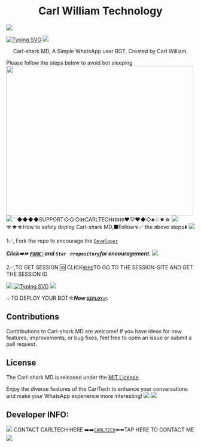  <h1 align="center"> Carl William Technology </h1> 
<a><img src='https://i.imgur.com/LyHic3i.gif'/></a>
 
[![Typing SVG](https://readme-typing-svg.herokuapp.com?font=Rockstar-ExtraBold&color=blue&lines=CARL+SHARK+MD+𝗖𝗥𝗘𝗔𝗧𝗘𝗗+𝗕𝗬+CARL)](https://git.io/typing-svg)
<a><img src='https://i.imgur.com/LyHic3i.gif'/></a>

<p align="center"> Carl-shark MD, A Simple WhatsApp user BOT, Created by Carl William.
<p align="centre"> Please follow the steps below to avoid bot sleeping  
<img src="https://telegra.ph/file/164dd0daed27a5330f912.jpg" width="500" height="400"/>
<a><img src='https://i.imgur.com/LyHic3i.gif'/></a>
  `
◆◆◆◆SUPPORT◇◇◇》》CARLTECH《《》》》♥︎♡♥︎◆◇♣︎♧★☆
<a><img src='https://i.imgur.com/LyHic3i.gif'/></a>
☆★☆How to safely deploy Carl-shark MD,■Follow☣✅️ the above steps⬇️
<a><img src='https://i.imgur.com/LyHic3i.gif'/></a>
 
1✅️, Fork the repo to encourage the [`Developer`](https://github.com/Carl165) 

   ***Click➡️⏩️ [`FORK🍴`](https://github.com/Carl165/CarlTech/fork) and `Star ☆repository`for encouragement.***
 <a><img src='https://i.imgur.com/LyHic3i.gif'/></a>
 
 2✅️,TO GET SESSION 🆔 CLICK[`HERE`](https://github.com/Carl165/SESSION_SITE)TO GO TO THE SESSION-SITE AND GET THE SESSION ID
  
  <a><img src='https://i.imgur.com/LyHic3i.gif'/></a>
[![Typing SVG](https://readme-typing-svg.herokuapp.com?font=Rockstar-ExtraBold&color=blue&lines=Editing+IN+PROGRESS+𝗕𝗬+CARL)](https://git.io/typing-svg)
<a><img src='https://i.imgur.com/LyHic3i.gif'/></a>




   ♤TO DEPLOY YOUR BOT☆***Now [`DEPLOY✅️`](https://dashboard.heroku.com/new?template=https://github.com/Carl165/CarlTech/edit/tree/main?tab=readme-ov-file).***


## Contributions

Contributions to Carl-shark MD are welcome! If you have ideas for new features, improvements, or bug fixes, feel free to open an issue or submit a pull request.

## License

The Carl-shark MD is released under the [MIT License](https://opensource.org/licenses/MIT).

Enjoy the diverse features of the CarlTech  to enhance your conversations and make your WhatsApp experience more interesting!
<a><img src='https://i.imgur.com/LyHic3i.gif'/></a>
<a><img src='https://i.imgur.com/LyHic3i.gif'/></a>

## Developer INFO:
<a><img src='https://i.imgur.com/LyHic3i.gif'/></a>
   CONTACT CARLTECH HERE 
➡️➡️[`CARLTECH`](https://github.com/Carl165/CARLTECH-INFO)⬅️⬅️TAP HERE TO CONTACT ME 
<a><img src='https://i.imgur.com/LyHic3i.gif'/></a>


